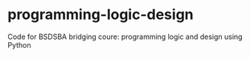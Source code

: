 # programming-logic-design
Code for BSDSBA bridging coure: programming logic and design using Python
